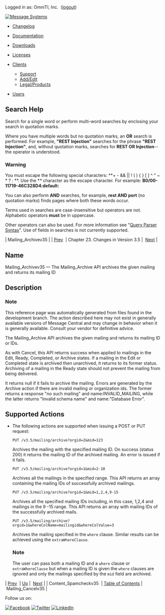 Logged in as: OmniTI, Inc.  ([logout](https://support.messagesystems.com/logout.php))

[![Message Systems](https://support.messagesystems.com/images/ms-white205.png)](https://support.messagesystems.com/start.php) 

*   [Changelog](https://support.messagesystems.com/start.php?show=changelog)
*   [Documentation](https://support.messagesystems.com/docs/)
*   [Downloads](https://support.messagesystems.com/start.php)

*   [Licenses](https://support.messagesystems.com/license_summary.php)
*   <a href="">Clients</a>
    *   [Support](https://support.messagesystems.com/cs.php)
    *   [Add/Edit](https://support.messagesystems.com/edit_client.php)
    *   [Legal/Products](https://support.messagesystems.com/edit_products.php)
*   [Users](https://support.messagesystems.com/edit_customer.php)

## Search Help

Search for a single word or perform multi-word searches by enclosing your search in quotation marks.

Where you have multiple words but no quotation marks, an **OR** search is performed. For example, **"REST Injection"** searches for the phrase **"REST Injection"**, and, without quotation marks, searches for **REST OR Injection**--the operator is understood.

### Warning

You must escape the following special characters: **+ - && || ! ( ) { } [ ] ^ " ~ * ? : \**. Use the **\** character as the escape character. For example: **B0/00-11719-46C328D4\:default\:**

You can also perform **AND** searches, for example, **rest AND port** (no quotation marks) finds pages where both these words occur.

Terms used in searches are case-insensitive but operators are not. Alphabetic operators **must** be in uppercase.

Other operators can also be used. For more information see "[Query Parser Syntax](https://lucene.apache.org/core/old_versioned_docs/versions/3_0_0/queryparsersyntax.html)". Use of fields in searches is not currently supported.

| Mailing_Archivev35 |
| [Prev](rest.Content_Spamcheckv35.php)  | Chapter 23. Changes in Version 3.5 |  [Next](rest.Mailing_Cancelv35.php) |

<a name="rest.Mailing_Archivev35"></a>
## Name

Mailing_Archivev35 — The Mailing_Archive API archives the given mailing and returns its mailing ID

<a name="idp805440"></a>
## Description

### Note

This reference page was automatically generated from files found in the development branch. The action described here may not exist in generally available versions of Message Central and may change in behavior when it is generally available. Consult your vendor for definitive advice.

The Mailing_Archive API archives the given mailing and returns its mailing ID or IDs.

As with Cancel, this API returns success when applied to mailings in the Edit, Ready, Completed, or Archive states. If a mailing in the Edit or Completed state is archived then unarchived, it returns to its former status. Archiving of a mailing in the Ready state should not prevent the mailing from being delivered.

It returns null if it fails to archive the mailing. Errors are generated by the Archive action if there are invalid mailing or organization ids. The former returns a response "no such mailing" and name:INVALID_MAILING, while the latter returns "Invalid schema name" and name:"Database Error".

## Supported Actions

*   The following actions are supported when issuing a POST or PUT request:

    `PUT /v3.5/mailing/archive?orgid=2&mid=123`

    Archives the mailing with the specified mailing ID. On success (status 200) it returns the mailing ID of the archived mailing. An error is issued if it fails.

    `PUT /v3.5/mailing/archive?orgid=1&mid=2-10`

    Archives all the mailings in the specified range. This API returns an array containing the mailing IDs of successfully archived mailings.

    `PUT /v3.5/mailing/archive?orgid=1&mid=1,2,4,9-15`

    Archives all the specified mailing IDs including, in this case, 1,2,4 and mailings in the 9 -15 range. This API returns an array with mailing IDs of the successfully archived mails.

    `PUT /v3.5/mailing/archive?orgid=1&whereColName=mailingid&whereColValue=3`

    Archives the mailing specified in the `where` clause. Similar results can be achieved using the `extraWhereClause`.

    ### Note

    The user can pass both a mailing ID and a `where` clause or `extraWhereClause` but when a mailing ID is given the `where` clauses are ignored and only the mailings specified by the `mid` field are archived.

| [Prev](rest.Content_Spamcheckv35.php)  | [Up](rest.version35.php) |  [Next](rest.Mailing_Cancelv35.php) |
| Content_Spamcheckv35  | [Table of Contents](index.php) |  Mailing_Cancelv35 |

Follow us on:

[![Facebook](https://support.messagesystems.com/images/icon-facebook.png)](http://www.facebook.com/messagesystems) [![Twitter](https://support.messagesystems.com/images/icon-twitter.png)](http://twitter.com/#!/MessageSystems) [![LinkedIn](https://support.messagesystems.com/images/icon-linkedin.png)](http://www.linkedin.com/company/message-systems)